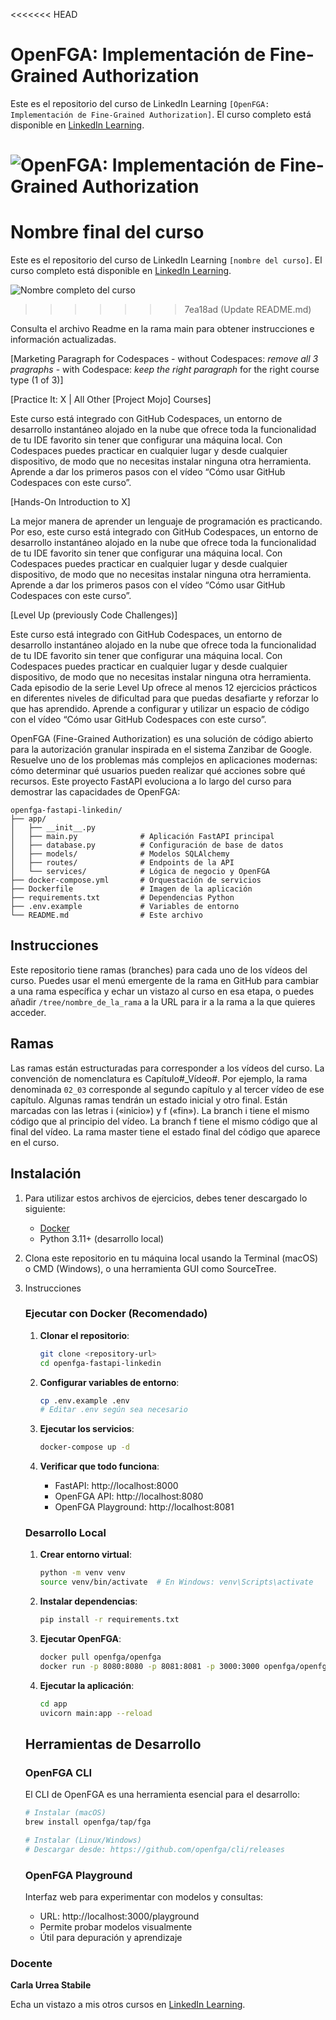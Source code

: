 <<<<<<< HEAD
# OpenFGA: Implementación de Fine-Grained Authorization		

Este es el repositorio del curso de LinkedIn Learning `[OpenFGA: Implementación de Fine-Grained Authorization]`. El curso completo está disponible en [LinkedIn Learning][lil-course-url].

![OpenFGA: Implementación de Fine-Grained Authorization][lil-thumbnail-url] 
=======
# Nombre final del curso

Este es el repositorio del curso de LinkedIn Learning `[nombre del curso]`. El curso completo está disponible en [LinkedIn Learning][lil-course-url].

![Nombre completo del curso][lil-thumbnail-url] 
>>>>>>> 7ea18ad (Update README.md)

Consulta el archivo Readme en la rama main para obtener instrucciones e información actualizadas.

[Marketing Paragraph for Codespaces - without Codespaces: _remove all 3 pragraphs_ - with Codespace: _keep the right paragraph_ for the right course type (1 of 3)]

[Practice It: X | All Other [Project Mojo] Courses]

Este curso está integrado con GitHub Codespaces, un entorno de desarrollo instantáneo alojado en la nube que ofrece toda la funcionalidad de tu IDE favorito sin tener que configurar una máquina local. Con Codespaces puedes practicar en cualquier lugar y desde cualquier dispositivo, de modo que no necesitas instalar ninguna otra herramienta. Aprende a dar los primeros pasos con el vídeo “Cómo usar GitHub Codespaces con este curso”.    

[Hands-On Introduction to X]

La mejor manera de aprender un lenguaje de programación es practicando. Por eso, este curso está integrado con GitHub Codespaces, un entorno de desarrollo instantáneo alojado en la nube que ofrece toda la funcionalidad de tu IDE favorito sin tener que configurar una máquina local. Con Codespaces puedes practicar en cualquier lugar y desde cualquier dispositivo, de modo que no necesitas instalar ninguna otra herramienta. Aprende a dar los primeros pasos con el vídeo “Cómo usar GitHub Codespaces con este curso”.    

[Level Up (previously Code Challenges)] 

Este curso está integrado con GitHub Codespaces, un entorno de desarrollo instantáneo alojado en la nube que ofrece toda la funcionalidad de tu IDE favorito sin tener que configurar una máquina local. Con Codespaces puedes practicar en cualquier lugar y desde cualquier dispositivo, de modo que no necesitas instalar ninguna otra herramienta.
Cada episodio de la serie Level Up ofrece al menos 12 ejercicios prácticos en diferentes niveles de dificultad para que puedas desafiarte y reforzar lo que has aprendido. Aprende a configurar y utilizar un espacio de código con el vídeo “Cómo usar GitHub Codespaces con este curso”. 


OpenFGA (Fine-Grained Authorization) es una solución de código abierto para la autorización granular inspirada en el sistema Zanzibar de Google. Resuelve uno de los problemas más complejos en aplicaciones modernas: cómo determinar qué usuarios pueden realizar qué acciones sobre qué recursos.
Este proyecto FastAPI evoluciona a lo largo del curso para demostrar las capacidades de OpenFGA:

```
openfga-fastapi-linkedin/
├── app/
│   ├── __init__.py
│   ├── main.py              # Aplicación FastAPI principal
│   ├── database.py          # Configuración de base de datos
│   ├── models/              # Modelos SQLAlchemy
│   ├── routes/              # Endpoints de la API
│   └── services/            # Lógica de negocio y OpenFGA
├── docker-compose.yml       # Orquestación de servicios
├── Dockerfile               # Imagen de la aplicación
├── requirements.txt         # Dependencias Python
├── .env.example             # Variables de entorno
└── README.md                # Este archivo
```

## Instrucciones

Este repositorio tiene ramas (branches) para cada uno de los vídeos del curso. Puedes usar el menú emergente de la rama en GitHub para cambiar a una rama específica y echar un vistazo al curso en esa etapa, o puedes añadir `/tree/nombre_de_la_rama` a la URL para ir a la rama a la que quieres acceder.

## Ramas

Las ramas están estructuradas para corresponder a los vídeos del curso. La convención de nomenclatura es Capítulo#_Vídeo#. Por ejemplo, la rama denominada `02_03` corresponde al segundo capítulo y al tercer vídeo de ese capítulo. Algunas ramas tendrán un estado inicial y otro final. Están marcadas con las letras i («inicio») y f («fin»). La branch i tiene el mismo código que al principio del vídeo. La branch f tiene el mismo código que al final del vídeo. La rama master tiene el estado final del código que aparece en el curso.

## Instalación

1. Para utilizar estos archivos de ejercicios, debes tener descargado lo siguiente:
   - [Docker](https://www.docker.com/get-started/)
   - Python 3.11+ (desarrollo local)

2. Clona este repositorio en tu máquina local usando la Terminal (macOS) o CMD (Windows), o una herramienta GUI como SourceTree.
3. Instrucciones 

   ### Ejecutar con Docker (Recomendado)

   1. **Clonar el repositorio**:
      ```bash
      git clone <repository-url>
      cd openfga-fastapi-linkedin
      ```

   2. **Configurar variables de entorno**:
      ```bash
      cp .env.example .env
      # Editar .env según sea necesario
      ```

   3. **Ejecutar los servicios**:
      ```bash
      docker-compose up -d
      ```

   4. **Verificar que todo funciona**:
      - FastAPI: http://localhost:8000
      - OpenFGA API: http://localhost:8080
      - OpenFGA Playground: http://localhost:8081

   ### Desarrollo Local

   1. **Crear entorno virtual**:
      ```bash
      python -m venv venv
      source venv/bin/activate  # En Windows: venv\Scripts\activate
      ```

   2. **Instalar dependencias**:
      ```bash
      pip install -r requirements.txt
      ```

   3. **Ejecutar OpenFGA**:
      ```bash
      docker pull openfga/openfga
      docker run -p 8080:8080 -p 8081:8081 -p 3000:3000 openfga/openfga run
      ```

   4. **Ejecutar la aplicación**:
      ```bash
      cd app
      uvicorn main:app --reload
      ```

   ## Herramientas de Desarrollo

   ### OpenFGA CLI

   El CLI de OpenFGA es una herramienta esencial para el desarrollo:

   ```bash
   # Instalar (macOS)
   brew install openfga/tap/fga

   # Instalar (Linux/Windows)
   # Descargar desde: https://github.com/openfga/cli/releases
   ```

   ### OpenFGA Playground

   Interfaz web para experimentar con modelos y consultas:
   - URL: http://localhost:3000/playground
   - Permite probar modelos visualmente
   - Útil para depuración y aprendizaje

### Docente

**Carla Urrea Stabile**

Echa un vistazo a mis otros cursos en [LinkedIn Learning](https://www.linkedin.com/learning/instructors/carla-urrea-stabile).

[0]: # (Replace these placeholder URLs with actual course URLs)
[lil-course-url]: https://www.linkedin.com
[lil-thumbnail-url]: https://media.licdn.com/dms/image/v2/D4E0DAQG0eDHsyOSqTA/learning-public-crop_675_1200/B4EZVdqqdwHUAY-/0/1741033220778?e=2147483647&v=beta&t=FxUDo6FA8W8CiFROwqfZKL_mzQhYx9loYLfjN-LNjgA

[1]: # (End of ES-Instruction ###############################################################################################)
	
